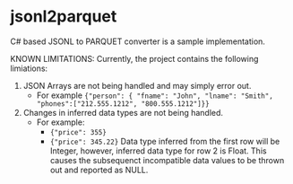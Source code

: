 # jsonl2parquet
C# based JSONL to PARQUET converter is a sample implementation.

KNOWN LIMITATIONS: Currently, the project contains the following limiations:
1. JSON Arrays are not being handled and may simply error out. 
   * For example ```{"person": { "fname": "John", "lname": "Smith", "phones":["212.555.1212", "800.555.1212"]}}```
2. Changes in inferred data types are not being handled. 
   * For example:
     * ```{"price": 355}```
     * ```{"price": 345.22}```
Data type inferred from the first row will be Integer, however, inferred data type for row 2 is Float. This causes the subsequenct incompatible data values to be thrown out and reported as NULL.
